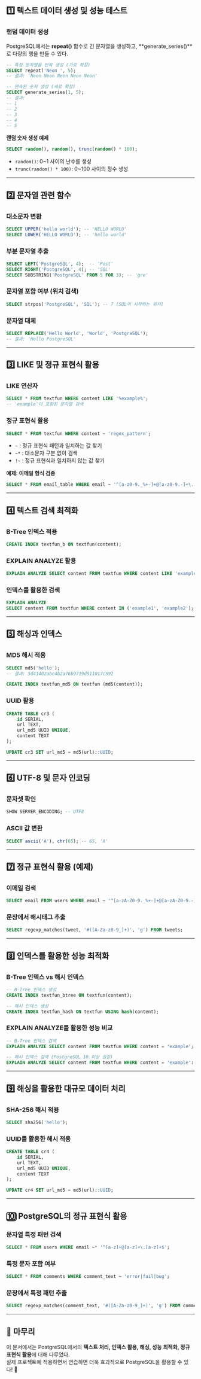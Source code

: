 ## 1️⃣ 텍스트 데이터 생성 및 성능 테스트

### **랜덤 데이터 생성**
PostgreSQL에서는 **repeat()** 함수로 긴 문자열을 생성하고, **generate_series()**로 다량의 행을 만들 수 있다.

```sql
-- 특정 문자열을 반복 생성 (가로 확장)
SELECT repeat('Neon ', 5);
-- 결과: 'Neon Neon Neon Neon Neon'

-- 연속된 숫자 생성 (세로 확장)
SELECT generate_series(1, 5);
-- 결과:
-- 1
-- 2
-- 3
-- 4
-- 5
```

**랜덤 숫자 생성 예제**
```sql
SELECT random(), random(), trunc(random() * 100);
```
- `random()`: 0~1 사이의 난수를 생성
- `trunc(random() * 100)`: 0~100 사이의 정수 생성

---

## 2️⃣ 문자열 관련 함수

### **대소문자 변환**
```sql
SELECT UPPER('hello world'); -- 'HELLO WORLD'
SELECT LOWER('HELLO WORLD'); -- 'hello world'
```

### **부분 문자열 추출**
```sql
SELECT LEFT('PostgreSQL', 4);  -- 'Post'
SELECT RIGHT('PostgreSQL', 4); -- 'SQL'
SELECT SUBSTRING('PostgreSQL' FROM 5 FOR 3); -- 'gre'
```

### **문자열 포함 여부 (위치 검색)**
```sql
SELECT strpos('PostgreSQL', 'SQL'); -- 7 (SQL이 시작하는 위치)
```

### **문자열 대체**
```sql
SELECT REPLACE('Hello World', 'World', 'PostgreSQL');
-- 결과: 'Hello PostgreSQL'
```

---

## 3️⃣ LIKE 및 정규 표현식 활용

### **LIKE 연산자**
```sql
SELECT * FROM textfun WHERE content LIKE '%example%';
-- 'example'이 포함된 문자열 검색
```

### **정규 표현식 활용**
```sql
SELECT * FROM textfun WHERE content ~ 'regex_pattern';
```

- `~` : 정규 표현식 패턴과 일치하는 값 찾기  
- `~*` : 대소문자 구분 없이 검색  
- `!~` : 정규 표현식과 일치하지 않는 값 찾기  

**예제: 이메일 형식 검증**
```sql
SELECT * FROM email_table WHERE email ~ '^[a-z0-9._%+-]+@[a-z0-9.-]+\.[a-z]{2,}$';
```

---

## 4️⃣ 텍스트 검색 최적화

### **B-Tree 인덱스 적용**
```sql
CREATE INDEX textfun_b ON textfun(content);
```

### **EXPLAIN ANALYZE 활용**
```sql
EXPLAIN ANALYZE SELECT content FROM textfun WHERE content LIKE 'example%';
```

### **인덱스를 활용한 검색**
```sql
EXPLAIN ANALYZE 
SELECT content FROM textfun WHERE content IN ('example1', 'example2');
```

---

## 5️⃣ 해싱과 인덱스

### **MD5 해시 적용**
```sql
SELECT md5('hello');
-- 결과: 5d41402abc4b2a76b9719d911017c592

CREATE INDEX textfun_md5 ON textfun (md5(content));
```

### **UUID 활용**
```sql
CREATE TABLE cr3 (
    id SERIAL,
    url TEXT,
    url_md5 UUID UNIQUE,
    content TEXT
);

UPDATE cr3 SET url_md5 = md5(url)::UUID;
```

---

## 6️⃣ UTF-8 및 문자 인코딩

### **문자셋 확인**
```sql
SHOW SERVER_ENCODING; -- UTF8
```

### **ASCII 값 변환**
```sql
SELECT ascii('A'), chr(65); -- 65, 'A'
```

---

## 7️⃣ 정규 표현식 활용 (예제)

### **이메일 검색**
```sql
SELECT email FROM users WHERE email ~ '^[a-zA-Z0-9._%+-]+@[a-zA-Z0-9.-]+\.[a-z]{2,}$';
```

### **문장에서 해시태그 추출**
```sql
SELECT regexp_matches(tweet, '#([A-Za-z0-9_]+)', 'g') FROM tweets;
```

---

## 8️⃣ 인덱스를 활용한 성능 최적화

### **B-Tree 인덱스 vs 해시 인덱스**
```sql
-- B-Tree 인덱스 생성
CREATE INDEX textfun_btree ON textfun(content);

-- 해시 인덱스 생성
CREATE INDEX textfun_hash ON textfun USING hash(content);
```

### **EXPLAIN ANALYZE를 활용한 성능 비교**
```sql
-- B-Tree 인덱스 검색
EXPLAIN ANALYZE SELECT content FROM textfun WHERE content = 'example';

-- 해시 인덱스 검색 (PostgreSQL 10 이상 권장)
EXPLAIN ANALYZE SELECT content FROM textfun WHERE content = 'example'::text;
```

---

## 9️⃣ 해싱을 활용한 대규모 데이터 처리

### **SHA-256 해시 적용**
```sql
SELECT sha256('hello');
```

### **UUID를 활용한 해시 적용**
```sql
CREATE TABLE cr4 (
    id SERIAL,
    url TEXT,
    url_md5 UUID UNIQUE,
    content TEXT
);

UPDATE cr4 SET url_md5 = md5(url)::UUID;
```

---

## 🔟 PostgreSQL의 정규 표현식 활용

### **문자열 특정 패턴 검색**
```sql
SELECT * FROM users WHERE email ~* '^[a-z]+@[a-z]+\.[a-z]+$';
```

### **특정 문자 포함 여부**
```sql
SELECT * FROM comments WHERE comment_text ~ 'error|fail|bug';
```

### **문장에서 특정 패턴 추출**
```sql
SELECT regexp_matches(comment_text, '#([A-Za-z0-9_]+)', 'g') FROM comments;
```

---

## 📌 **마무리**
이 문서에서는 PostgreSQL에서의 **텍스트 처리, 인덱스 활용, 해싱, 성능 최적화, 정규 표현식 활용**에 대해 다루었다.  
실제 프로젝트에 적용하면서 연습하면 더욱 효과적으로 PostgreSQL을 활용할 수 있다! 🚀
